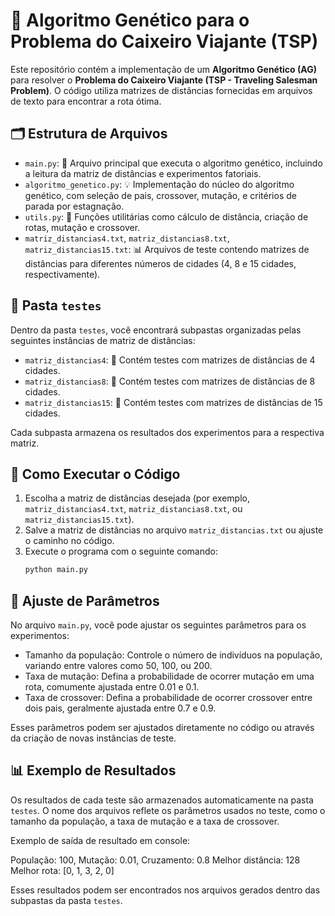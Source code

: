 # 🧬 Algoritmo Genético para o Problema do Caixeiro Viajante (TSP)

Este repositório contém a implementação de um **Algoritmo Genético (AG)** para resolver o **Problema do Caixeiro Viajante (TSP - Traveling Salesman Problem)**. O código utiliza matrizes de distâncias fornecidas em arquivos de texto para encontrar a rota ótima.

## 🗂️ Estrutura de Arquivos

- `main.py`: 🚀 Arquivo principal que executa o algoritmo genético, incluindo a leitura da matriz de distâncias e experimentos fatoriais.
- `algoritmo_genetico.py`: 💡 Implementação do núcleo do algoritmo genético, com seleção de pais, crossover, mutação, e critérios de parada por estagnação.
- `utils.py`: 🔧 Funções utilitárias como cálculo de distância, criação de rotas, mutação e crossover.
- `matriz_distancias4.txt`, `matriz_distancias8.txt`, `matriz_distancias15.txt`: 📊 Arquivos de teste contendo matrizes de distâncias para diferentes números de cidades (4, 8 e 15 cidades, respectivamente).

## 📂 Pasta `testes`

Dentro da pasta `testes`, você encontrará subpastas organizadas pelas seguintes instâncias de matriz de distâncias:

- `matriz_distancias4`: 🔢 Contém testes com matrizes de distâncias de 4 cidades.
- `matriz_distancias8`: 🔢 Contém testes com matrizes de distâncias de 8 cidades.
- `matriz_distancias15`: 🔢 Contém testes com matrizes de distâncias de 15 cidades.

Cada subpasta armazena os resultados dos experimentos para a respectiva matriz.

## 🚀 Como Executar o Código

1. Escolha a matriz de distâncias desejada (por exemplo, `matriz_distancias4.txt`, `matriz_distancias8.txt`, ou `matriz_distancias15.txt`).
2. Salve a matriz de distâncias no arquivo `matriz_distancias.txt` ou ajuste o caminho no código.
3. Execute o programa com o seguinte comando:
   ```bash
   python main.py

## 🔧 Ajuste de Parâmetros

No arquivo `main.py`, você pode ajustar os seguintes parâmetros para os experimentos:  

- Tamanho da população: Controle o número de indivíduos na população, variando entre valores como 50, 100, ou 200.
- Taxa de mutação: Defina a probabilidade de ocorrer mutação em uma rota, comumente ajustada entre 0.01 e 0.1.
- Taxa de crossover: Defina a probabilidade de ocorrer crossover entre dois pais, geralmente ajustada entre 0.7 e 0.9.

Esses parâmetros podem ser ajustados diretamente no código ou através da criação de novas instâncias de teste.

## 📊 Exemplo de Resultados

Os resultados de cada teste são armazenados automaticamente na pasta `testes`. O nome dos arquivos reflete os parâmetros usados no teste, como o tamanho da população, a taxa de mutação e a taxa de crossover.

Exemplo de saída de resultado em console:

População: 100, Mutação: 0.01, Cruzamento: 0.8
Melhor distância: 128
Melhor rota: [0, 1, 3, 2, 0]

Esses resultados podem ser encontrados nos arquivos gerados dentro das subpastas da pasta `testes`.
